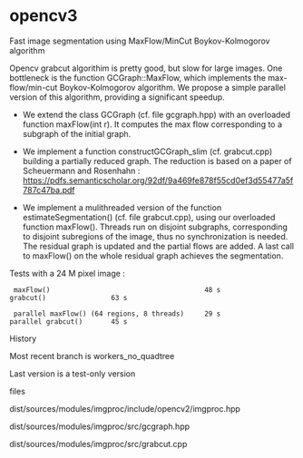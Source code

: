 # opencv3 

Fast image segmentation using MaxFlow/MinCut Boykov-Kolmogorov algorithm

Opencv grabcut algorithim is pretty good, but slow for large images. One bottleneck is the  function
GCGraph::MaxFlow, which implements the max-flow/min-cut Boykov-Kolmogorov algorithm. 
We propose a simple parallel version of this algorithm, providing a significant speedup.

   - We extend the class GCGraph (cf. file gcgraph.hpp) with an overloaded function maxFlow(int r). It computes
   the max flow corresponding to a subgraph of the initial graph. 
   
   - We implement a function constructGCGraph_slim (cf. grabcut.cpp) building a partially reduced graph. The reduction is based 
    on a paper of Scheuermann and Rosenhahn : https://pdfs.semanticscholar.org/92df/9a469fe878f55cd0ef3d55477a5f787c47ba.pdf
    
   - We implement a mulithreaded version of the function estimateSegmentation() (cf. file grabcut.cpp), 
    using our overloaded function maxFlow(). Threads run on disjoint subgraphs, corresponding to disjoint subregions of the image, thus       no synchronization is needed. The residual graph is updated and the partial flows are added. 
    A last call to maxFlow() on the whole residual graph achieves the segmentation.
    
Tests with a 24 M pixel image :

     maxFlow()                                      48 s           grabcut()                63 s
     
     parallel maxFlow() (64 regions, 8 threads)     29 s           parallel grabcut()       45 s

 
History

  Most recent branch is workers_no_quadtree
  
  Last version is a test-only version

files

 dist/sources/modules/imgproc/include/opencv2/imgproc.hpp
 
 dist/sources/modules/imgproc/src/gcgraph.hpp
 
 dist/sources/modules/imgproc/src/grabcut.cpp


 
 
 
